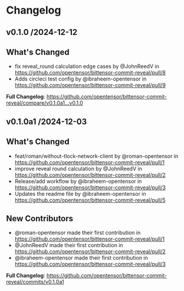 # Changelog

## v0.1.0 /2024-12-12

## What's Changed
* fix reveal_round calculation edge cases by @JohnReedV in https://github.com/opentensor/bittensor-commit-reveal/pull/8
* Adds circleci test config by @ibraheem-opentensor in https://github.com/opentensor/bittensor-commit-reveal/pull/9

**Full Changelog**: https://github.com/opentensor/bittensor-commit-reveal/compare/v0.1.0a1...v0.1.0

## v0.1.0a1 /2024-12-03

## What's Changed
* feat/roman/without-tlock-network-client by @roman-opentensor in https://github.com/opentensor/bittensor-commit-reveal/pull/1
* improve reveal round calculation by @JohnReedV in https://github.com/opentensor/bittensor-commit-reveal/pull/2
* Release/add workflow by @ibraheem-opentensor in https://github.com/opentensor/bittensor-commit-reveal/pull/3
* Updates the readme file by @ibraheem-opentensor in https://github.com/opentensor/bittensor-commit-reveal/pull/5

## New Contributors
* @roman-opentensor made their first contribution in https://github.com/opentensor/bittensor-commit-reveal/pull/1
* @JohnReedV made their first contribution in https://github.com/opentensor/bittensor-commit-reveal/pull/2
* @ibraheem-opentensor made their first contribution in https://github.com/opentensor/bittensor-commit-reveal/pull/3

**Full Changelog**: https://github.com/opentensor/bittensor-commit-reveal/commits/v0.1.0a1